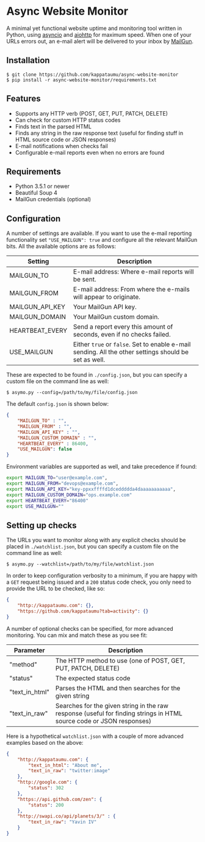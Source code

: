 # Async Website Monitor
A minimal yet functional website uptime and monitoring tool written in Python, using [asyncio](https://docs.python.org/3/library/asyncio.html) and [aiohttp](https://github.com/KeepSafe/aiohttp) for maximum speed. When one of your URLs errors out, an e-mail alert will be delivered to your inbox by [MailGun](https://www.mailgun.com/).

## Installation

```
$ git clone https://github.com/kappataumu/async-website-monitor
$ pip install -r async-website-monitor/requirements.txt
```


## Features
* Supports any HTTP verb (POST, GET, PUT, PATCH, DELETE)
* Can check for custom HTTP status codes
* Finds text in the parsed HTML
* Finds any string in the raw response text (useful for finding stuff in HTML source code or JSON responses)
* E-mail notifications when checks fail
* Configurable e-mail reports even when no errors are found


## Requirements
* Python 3.5.1 or newer
* Beautiful Soup 4
* MailGun credentials (optional)


## Configuration

A number of settings are available. If you want to use the e-mail reporting functionality set `"USE_MAILGUN": true` and configure all the relevant MailGun bits. All the available options are as follows:


| Setting | Description
| --- | ---|
| MAILGUN_TO | E-mail address: Where e-mail reports will be sent. |
| MAILGUN_FROM | E-mail address: From where the e-mails will appear to originate.  |
| MAILGUN_API_KEY | Your MailGun API key. |
| MAILGUN_DOMAIN | Your MailGun custom domain. |
| HEARTBEAT_EVERY | Send a report every this amount of seconds, even if no checks failed. |
| USE_MAILGUN | Either `true` or `false`. Set to enable e-mail sending. All the other settings should be set as well. |

These are expected to be found in `./config.json`, but you can specify a custom file on the command line as well:

`$ asymo.py --config=/path/to/my/file/config.json`

The default `config.json` is shown below:

```json
{
    "MAILGUN_TO" : "",
    "MAILGUN_FROM" : "",
    "MAILGUN_API_KEY" : "",
    "MAILGUN_CUSTOM_DOMAIN" : "",
    "HEARTBEAT_EVERY" : 86400,
    "USE_MAILGUN": false
}
```

Environment variables are supported as well, and take precedence if found:

```bash
export MAILGUN_TO="user@example.com",
export MAILGUN_FROM="devops@example.com",
export MAILGUN_API_KEY="key-ppxxffffd1dceddddda4daaaaaaaaaaa",
export MAILGUN_CUSTOM_DOMAIN="ops.example.com"
export HEARTBEAT_EVERY="86400"
export USE_MAILGUN=""
```


## Setting up checks

The URLs you want to monitor along with any explicit checks should be placed in `./watchlist.json`, but you can specify a custom file on the command line as well:

`$ asymo.py --watchlist=/path/to/my/file/watchlist.json`

In order to keep configuration verbosity to a minimum, if you are happy with a `GET` request being issued and a `200` status code check, you only need to provide the URL to be checked, like so:

```json
{
    "http://kappataumu.com": {},
    "https://github.com/kappataumu?tab=activity": {}
}
```

A number of optional checks can be specified, for more advanced monitoring. You can mix and match these as you see fit:


| Parameter | Description |
| --------- | ----------- |
| "method" | The HTTP method to use (one of POST, GET, PUT, PATCH, DELETE) |
| "status" | The expected status code |
| "text_in_html" | Parses the HTML and then searches for the given string |
| "text_in_raw" | Searches for the given string in the raw response (useful for finding strings in HTML source code or JSON responses) |



Here is a hypothetical `watchlist.json` with a couple of more advanced examples based on the above:

```json
{
    "http://kappataumu.com": {
        "text_in_html": "About me",
        "text_in_raw": "twitter:image"
    },
    "http://google.com": {
        "status": 302
    },
    "https://api.github.com/zen": {
        "status": 200
    },
    "http://swapi.co/api/planets/3/" : {
        "text_in_raw": "Yavin IV"
    }
}
```
